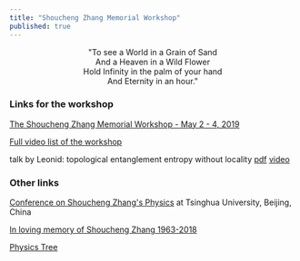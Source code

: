 ```yaml
---
title: "Shoucheng Zhang Memorial Workshop"
published: true
---
```


<center>
"To see a World in a Grain of Sand
<br>
And a Heaven in a Wild Flower
<br>
Hold Infinity in the palm of your hand
<br>
And Eternity in an hour."
<br>
</center>

### Links for the workshop

[The Shoucheng Zhang Memorial Workshop - May 2 - 4, 2019](https://glam.stanford.edu/Shoucheng_Zhang_Memorial_Workshop)

[Full video list of the workshop](https://www.youtube.com/watch?v=5TOKuu2AnKI&list=PLPhzsVvZwOWfbeysomvHFm2n6XR9bMiT1)

talk by Leonid: topological entanglement entropy without locality
[pdf](https://glam.stanford.edu/sites/g/files/sbiybj10026/f/may3-2-3_pryadko.pdf)
[video](https://www.youtube.com/watch?v=BlDsVl1Qv3U)


### Other links

[Conference on Shoucheng Zhang's Physics](https://www.tsinghua.edu.cn/publish/casen/1253/2019/20190411094005986693229/20190411094005986693229_.html)
at Tsinghua University, Beijing, China


[In loving memory of Shoucheng Zhang 1963-2018](https://www.sczhangmemorial.com/)

[Physics Tree](https://academictree.org/physics/tree.php?pid=77936)
